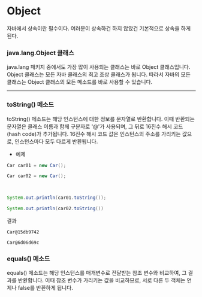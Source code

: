 # Object
자바에서 상속이란 필수이다. 여러분이 상속하건 하지 않았건 기본적으로 상속을 하게 된다.  
### java.lang.Object 클래스
java.lang 패키지 중에서도 가장 많이 사용되는 클래스는 바로 Object 클래스입니다.
Object 클래스는 모든 자바 클래스의 최고 조상 클래스가 됩니다.
따라서 자바의 모든 클래스는 Object 클래스의 모든 메소드를 바로 사용할 수 있습니다.
<hr>

### toString() 메소드
toString() 메소드는 해당 인스턴스에 대한 정보를 문자열로 반환합니다.
이때 반환되는 문자열은 클래스 이름과 함께 구분자로 '@'가 사용되며, 그 뒤로 16진수 해시 코드(hash code)가 추가됩니다.
16진수 해시 코드 값은 인스턴스의 주소를 가리키는 값으로, 인스턴스마다 모두 다르게 반환됩니다.
+ 예제

```java
Car car01 = new Car();

Car car02 = new Car();

 

System.out.println(car01.toString());

System.out.println(car02.toString())
```
결과
```
Car@15db9742

Car@6d06d69c
```
### equals() 메소드
equals() 메소드는 해당 인스턴스를 매개변수로 전달받는 참조 변수와 비교하여, 그 결과를 반환합니다.
이때 참조 변수가 가리키는 값을 비교하므로, 서로 다른 두 객체는 언제나 false를 반환하게 됩니다.